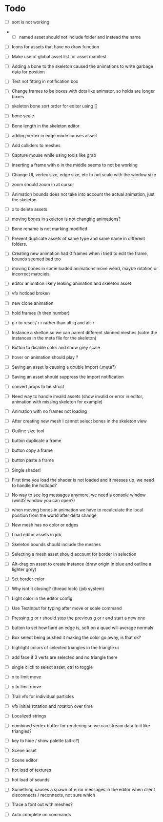 # Todo

- [ ] sort is not working
- - [ ] named asset should not include folder and instead the name

- [ ] Icons for assets that have no draw function
- [ ] Make use of global asset list for asset manifest
- [ ] Adding a bone to the skeleton caused the animations to write garbage data for position
- [ ] Text not fitting in notification box
- [ ] Change frames to be boxes with dots like animator, so holds are longer boxes
- [ ] skeleton bone sort order for editor using []
- [ ] bone scale
- [ ] Bone length in the skeleton editor

- [ ] adding vertex in edge mode causes assert
- [ ] Add colliders to meshes
- [ ] Capture mouse while using tools like grab
- [ ] inserting a frame with o in the middle seems to not be working
- [ ] Change UI, vertex size, edge size, etc to not scale with the window size
- [ ] zoom should zoom in at cursor
- [ ] Animation bounds does not take into account the actual animation, just the skeleton
- [ ] x to delete assets

- [ ] moving bones in skeleton is not changing animations?
- [ ] Bone rename is not marking modified
- [ ] Prevent duplicate assets of same type and same name in different folders.
- [ ] Creating new animation had 0 frames when i tried to edit the frame, bounds seemed bad too
- [ ] moving bones in some loaded animations move weird, maybe rotation or incorrect matrcieis
- [ ] editor animation likely leaking animation and skeleton asset 
- [ ] vfx hotload broken
- [ ] new clone animation
- [ ] hold frames (h then number)
- [ ] g r to reset / r r rather than alt-g and alt-r
- [ ] Instance a skelton so we can parent different skinned meshes (sotre the instances in the meta file for the skeleton)
- [ ] Button to disable color and show grey scale
- [ ] hover on animation should play ?
- [ ] Saving an asset is causing a double import (.meta?)
- [ ] Saving an asset should suppress the import notification 
- [ ] convert props to be struct
- [ ] Need way to handle invalid assets (show invalid or error in editor, animation with missing skeleton for example)
- [ ] Animation with no frames not loading
- [ ] After creating new mesh I cannot select bones in the skeleton view
- [ ] Outline size tool
- [ ] button duplicate a frame
- [ ] button copy a frame
- [ ] button paste a frame
- [ ] Single shader!
- [ ] First time you load the shader is not loaded and it messes up, we need to handle the hotload?
- [ ] No way to see log messages anymore, we need a console window (win32 window you can open?)
- [ ] when moving bones in animation we have to recalculate the local position from the world after delta change
- [ ] New mesh has no color or edges
- [ ] Load editor assets in job
- [ ] Skeleton bounds should include the meshes
- [ ] Selecting a mesh asset should account for border in selection
- [ ] Alt-drag on asset to create instance  (draw origin in blue and outline a lighter grey)
- [ ] Set border color
- [ ] Why isnt it closing? (thread lock) (job system)
- [ ] Light color in the editor config
- [ ] Use TextInput for typing after move or scale command
- [ ] Pressing g or r should stop the previous g or r and start a new one
- [ ] button to set how hard an edge is, soft on a quad will average normals 
- [ ] Box select being pushed it making the color go away, is that ok?
- [ ] highlight colors of selected triangles in the triangle ui
- [ ] add face if 3 verts are selected and no triangle there
- [ ] single click to select asset, ctrl to toggle
- [ ] x to limit move
- [ ] y to limit move
- [ ] Trail vfx for individual particles
- [ ] vfx initial_rotation and rotation over time
- [ ] Localized strings

- [ ] combined vertex buffer for rendering so we can stream data to it like triangles?
- [ ] key to hide / show palette (alt-c?)
- [ ] Scene asset
- [ ] Scene editor
- [ ] hot load of textures
- [ ] hot load of sounds
- [ ] Something causes a spawn of error messages in the editor when client disconnects / reconnects, not sure which

- [ ] Trace a font out with meshes?
- [ ] Auto complete on commands
